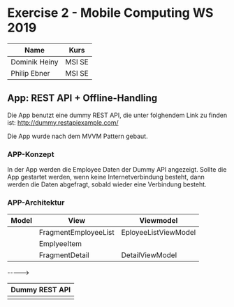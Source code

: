 # Exercise 2 - Mobile Computing WS 2019
| Name          |  Kurs  |
| ------------- | ------ |
| Dominik Heiny | MSI SE |
| Philip Ebner  | MSI SE |

## App: REST API + Offline-Handling

Die App benutzt eine dummy REST API, die unter folghendem Link zu finden ist: http://dummy.restapiexample.com/

Die App wurde nach dem MVVM Pattern gebaut.


### APP-Konzept

In der App werden die Employee Daten der Dummy API angezeigt. Sollte die App gestartet werden, wenn keine Internetverbindung besteht, dann werden die Daten abgefragt, sobald wieder eine Verbindung besteht.


### APP-Architektur
| Model          | View                 | Viewmodel            |
| -------------  | --------------       | ------               |
|                | FragmentEmployeeList | EployeeListViewModel |  
|                | EmplyeeItem          |                      |
|                | FragmentDetail       | DetailViewModel      |

-----> 

|Dummy REST API |
| ------------- |
|               |
